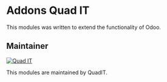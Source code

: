 Addons Quad IT
==============

This modules was written to extend the functionality of Odoo.

Maintainer
----------

[![Quad IT](http://www.quadit.mx/logo/logo-min.png)](http://www.quadit.mx)

This modules are maintained by QuadIT.
